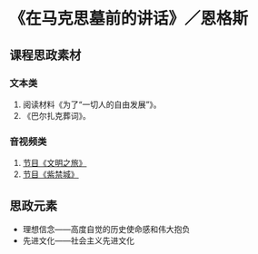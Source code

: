 # 《在马克思墓前的讲话》／恩格斯

## 课程思政素材

### 文本类

1. 阅读材料《为了“一切人的自由发展”》。
2. 《巴尔扎克葬词》。

### 音视频类

1. [节目《文明之旅》](http://tv.cctv.com/2018/09/18/VIDAxWHONkvt1uuMo9EpvQrE180918.shtml)
2. [节目《紫禁城》](https://www.bilibili.com/bangumi/play/ss39681?spm_id_from=333.337.0.0)

## 思政元素

- 理想信念——高度自觉的历史使命感和伟大抱负
- 先进文化——社会主义先进文化
